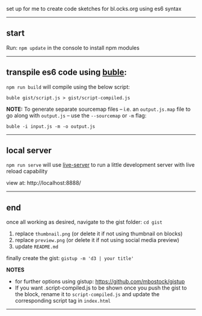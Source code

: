 set up for me to create code sketches for bl.ocks.org using es6 syntax

------------------

## start

Run: `npm update` in the console to install npm modules

------------------

## transpile es6 code using [buble](https://gitlab.com/Rich-Harris/buble):

`npm run build` will compile using the below script:

```
buble gist/script.js > gist/script-compiled.js
```


**NOTE:** To generate separate sourcemap files – i.e. an `output.js.map` file to go along with `output.js` – use the  `--sourcemap` or `-m` flag:

```
buble -i input.js -m -o output.js
```


------------------

## local server

`npm run serve` will use [live-server](https://github.com/tapio/live-server) to run a little development server with live reload capability

view at: http://localhost:8888/

------------------

## end

once all working as desired, navigate to the gist folder: `cd gist`

1. replace `thumbnail.png` (or delete it if not using thumbnail on blocks)
2. replace `preview.png` (or delete it if not using social media preview)
3. update `README.md`

finally create the gist: `gistup -m 'd3 | your title'`

**NOTES** 
- for further options using gistup: https://github.com/mbostock/gistup
- If you want .script-compiled.js to be shown once you push the gist to the block, rename it to `script-compiled.js` and update the corresponding script tag in `index.html`

------------------
